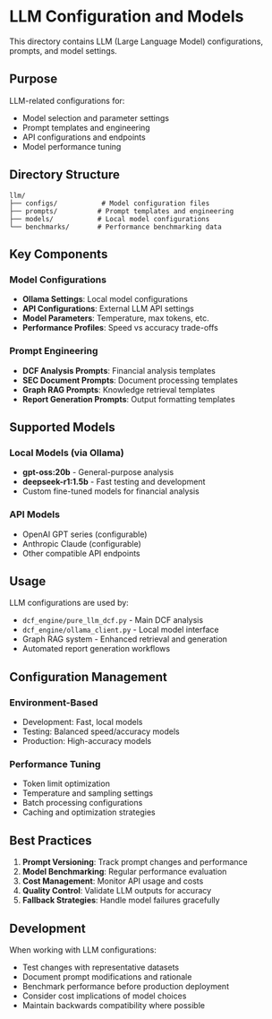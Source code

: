 # LLM Configuration and Models

This directory contains LLM (Large Language Model) configurations, prompts, and model settings.

## Purpose

LLM-related configurations for:
- Model selection and parameter settings
- Prompt templates and engineering
- API configurations and endpoints
- Model performance tuning

## Directory Structure

```
llm/
├── configs/           # Model configuration files
├── prompts/          # Prompt templates and engineering
├── models/           # Local model configurations
└── benchmarks/       # Performance benchmarking data
```

## Key Components

### Model Configurations
- **Ollama Settings**: Local model configurations
- **API Configurations**: External LLM API settings
- **Model Parameters**: Temperature, max tokens, etc.
- **Performance Profiles**: Speed vs accuracy trade-offs

### Prompt Engineering
- **DCF Analysis Prompts**: Financial analysis templates
- **SEC Document Prompts**: Document processing templates
- **Graph RAG Prompts**: Knowledge retrieval templates
- **Report Generation Prompts**: Output formatting templates

## Supported Models

### Local Models (via Ollama)
- **gpt-oss:20b** - General-purpose analysis
- **deepseek-r1:1.5b** - Fast testing and development
- Custom fine-tuned models for financial analysis

### API Models
- OpenAI GPT series (configurable)
- Anthropic Claude (configurable)
- Other compatible API endpoints

## Usage

LLM configurations are used by:
- `dcf_engine/pure_llm_dcf.py` - Main DCF analysis
- `dcf_engine/ollama_client.py` - Local model interface
- Graph RAG system - Enhanced retrieval and generation
- Automated report generation workflows

## Configuration Management

### Environment-Based
- Development: Fast, local models
- Testing: Balanced speed/accuracy models  
- Production: High-accuracy models

### Performance Tuning
- Token limit optimization
- Temperature and sampling settings
- Batch processing configurations
- Caching and optimization strategies

## Best Practices

1. **Prompt Versioning**: Track prompt changes and performance
2. **Model Benchmarking**: Regular performance evaluation
3. **Cost Management**: Monitor API usage and costs
4. **Quality Control**: Validate LLM outputs for accuracy
5. **Fallback Strategies**: Handle model failures gracefully

## Development

When working with LLM configurations:
- Test changes with representative datasets
- Document prompt modifications and rationale
- Benchmark performance before production deployment
- Consider cost implications of model choices
- Maintain backwards compatibility where possible